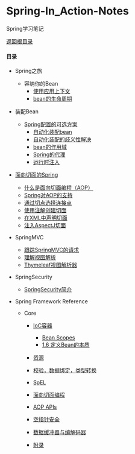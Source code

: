 # Spring-In\_Action-Notes

Spring学习笔记

[返回根目录](/README.md)

#### 目录

* Spring之旅
  * 容纳你的Bean
    * [使用应用上下文](./chapter01/syyysxw.md)
    * [bean的生命周期](./chapter01/lifetime.md)
* 装配Bean
  * [Spring配置的可选方案](./chapter02/README.md)
    * [自动化装配bean](./chapter02/springpz.md)
    * [自动化装配的歧义性解决](./chapter02/zdhzpdqyx.md)
    * [bean的作用域](./chapter02/beanzyy.md)
    * [Spring的代理](./chapter02/springProxy.md)
    * [运行时注入](./chapter02/yxszr.md)
* [面向切面的Spring](./chapter04/README.md)
  * [什么是面向切面编程（AOP）](./chapter04/01.md)
  * [Spring对AOP的支持](./chapter04/02.md)
  * [通过切点选择连接点](./chapter04/03.md)
  * [使用注解创建切面](./chapter04/04.md)
  * [在XML中声明切面](./chapter04/05.md)
  * [注入AspectJ切面](./chapter04/06.md)
* SpringMVC
  * [跟踪SpringMVC的请求](./chapter05/01.md)
  * [理解视图解析](./chapter05/02.md)
  * [Thymeleaf视图解析器](./chapter05/03.md)
* SpringSecurity

  * [SpringSecurity简介](./chapter06/01.md)
* Spring Framework Reference
  * Core
    * [IoC容器](./reference/core/01.md)
      * [Bean Scopes](./reference/core/01-05.md)
      * [1.6 定义Bean的本质](./reference/core/01-06.md)

    * [资源](./reference/core/02.md)

    * [校验，数据绑定，类型转换](./reference/core/03.md)

    * [SpEL](./reference/core/04.md)

    * [面向切面编程](./reference/core/05.md)

    * [AOP APIs](./reference/core/06.md)

    * [空指针安全](./reference/core/07.md)

    * [数据缓冲器与编解码器](./reference/core/08.md)

    * [附录](./reference/core/09.md)






